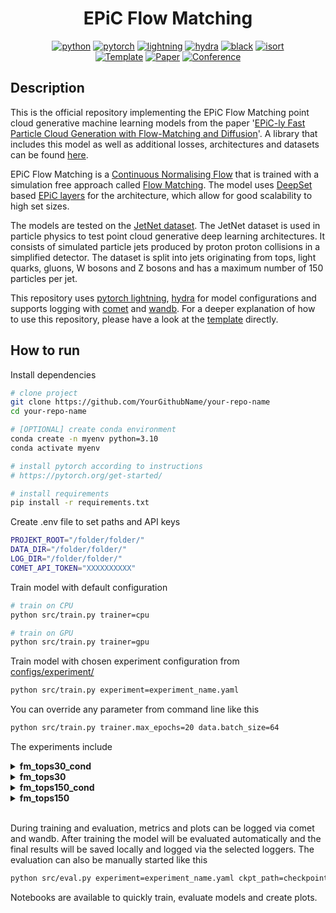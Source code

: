 <div align="center">

# EPiC Flow Matching

[![python](https://img.shields.io/badge/-Python_3.10-blue?logo=python&logoColor=white)](https://www.python.org/)
[![pytorch](https://img.shields.io/badge/PyTorch_1.10+-ee4c2c?logo=pytorch&logoColor=white)](https://pytorch.org/get-started/locally/)
[![lightning](https://img.shields.io/badge/-Lightning_1.9+-792ee5?logo=pytorchlightning&logoColor=white)](https://pytorchlightning.ai/)
[![hydra](https://img.shields.io/badge/Config-Hydra_1.3-89b8cd)](https://hydra.cc/)
[![black](https://img.shields.io/badge/Code%20Style-Black-black.svg?labelColor=gray)](https://black.readthedocs.io/en/stable/)
[![isort](https://img.shields.io/badge/%20imports-isort-%231674b1?style=flat&labelColor=ef8336)](https://pycqa.github.io/isort/) <br>
<a href="https://github.com/ashleve/lightning-hydra-template"><img alt="Template" src="https://img.shields.io/badge/-Lightning--Hydra--Template-017F2F?style=flat&logo=github&labelColor=gray"></a>
[![Paper](http://img.shields.io/badge/paper-arxiv.2310.00049-B31B1B.svg)](https://arxiv.org/abs/2310.00049)
[![Conference](http://img.shields.io/badge/AnyConference-year-4b44ce.svg)](https://papers.nips.cc/paper/2020)

</div>

## Description

This is the official repository implementing the EPiC Flow Matching point cloud generative machine learning models from the paper '[EPiC-ly Fast Particle Cloud Generation with Flow-Matching and Diffusion](https://arxiv.org/abs/2310.00049)'. A library that includes this model as well as additional losses, architectures and datasets can be found [here](https://github.com/ewencedr/particle_fm).

EPiC Flow Matching is a [Continuous Normalising Flow](https://arxiv.org/abs/1806.07366) that is trained with a simulation free approach called [Flow Matching](https://arxiv.org/abs/2210.02747). The model uses [DeepSet](https://arxiv.org/abs/1703.06114) based [EPiC layers](https://arxiv.org/abs/2301.08128) for the architecture, which allow for good scalability to high set sizes.

The models are tested on the [JetNet dataset](https://zenodo.org/record/6975118). The JetNet dataset is used in particle physics to test point cloud generative deep learning architectures. It consists of simulated particle jets produced by proton proton collisions in a simplified detector. The dataset is split into jets originating from tops, light quarks, gluons, W bosons and Z bosons and has a maximum number of 150 particles per jet.

This repository uses [pytorch lightning](https://www.pytorchlightning.ai/index.html), [hydra](https://hydra.cc/docs/intro/) for model configurations and supports logging with [comet](https://www.comet.com/site/) and [wandb](https://wandb.ai/site). For a deeper explanation of how to use this repository, please have a look at the [template](https://github.com/ashleve/lightning-hydra-template) directly.

## How to run

Install dependencies

```bash
# clone project
git clone https://github.com/YourGithubName/your-repo-name
cd your-repo-name

# [OPTIONAL] create conda environment
conda create -n myenv python=3.10
conda activate myenv

# install pytorch according to instructions
# https://pytorch.org/get-started/

# install requirements
pip install -r requirements.txt
```

Create .env file to set paths and API keys

```bash
PROJEKT_ROOT="/folder/folder/"
DATA_DIR="/folder/folder/"
LOG_DIR="/folder/folder/"
COMET_API_TOKEN="XXXXXXXXXX"
```

Train model with default configuration

```bash
# train on CPU
python src/train.py trainer=cpu

# train on GPU
python src/train.py trainer=gpu
```

Train model with chosen experiment configuration from [configs/experiment/](configs/experiment/)

```bash
python src/train.py experiment=experiment_name.yaml
```

You can override any parameter from command line like this

```bash
python src/train.py trainer.max_epochs=20 data.batch_size=64
```

The experiments include

<details>
  <summary>
    <b>fm_tops30_cond</b>
  </summary>
  EPiC Flow Matching trained on top30 dataset with conditioning on jet mass and pt
</details>
<details>
  <summary>
    <b>fm_tops30</b>
  </summary>
  EPiC Flow Matching trained on top30 dataset with no additional conditioning. Jet size conditioning is a neccessity for the architecture
</details>
<details>
  <summary>
    <b>fm_tops150_cond</b>
  </summary>
  EPiC Flow Matching trained on top150 dataset with conditioning on jet mass and pt
</details>
<details>
  <summary>
    <b>fm_tops150</b>
  </summary>
  EPiC Flow Matching trained on top150 dataset with no additional conditioning. Jet size conditioning is a neccessity for the architecture
</details>

<br>

During training and evaluation, metrics and plots can be logged via comet and wandb. After training the model will be evaluated automatically and the final results will be saved locally and logged via the selected loggers. The evaluation can also be manually started like this

```bash
python src/eval.py experiment=experiment_name.yaml ckpt_path=checkpoint_path
```

Notebooks are available to quickly train, evaluate models and create plots.
